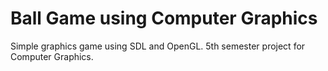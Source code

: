 # Ball Game using Computer Graphics
Simple graphics game using SDL and OpenGL. 5th semester project for Computer Graphics.
